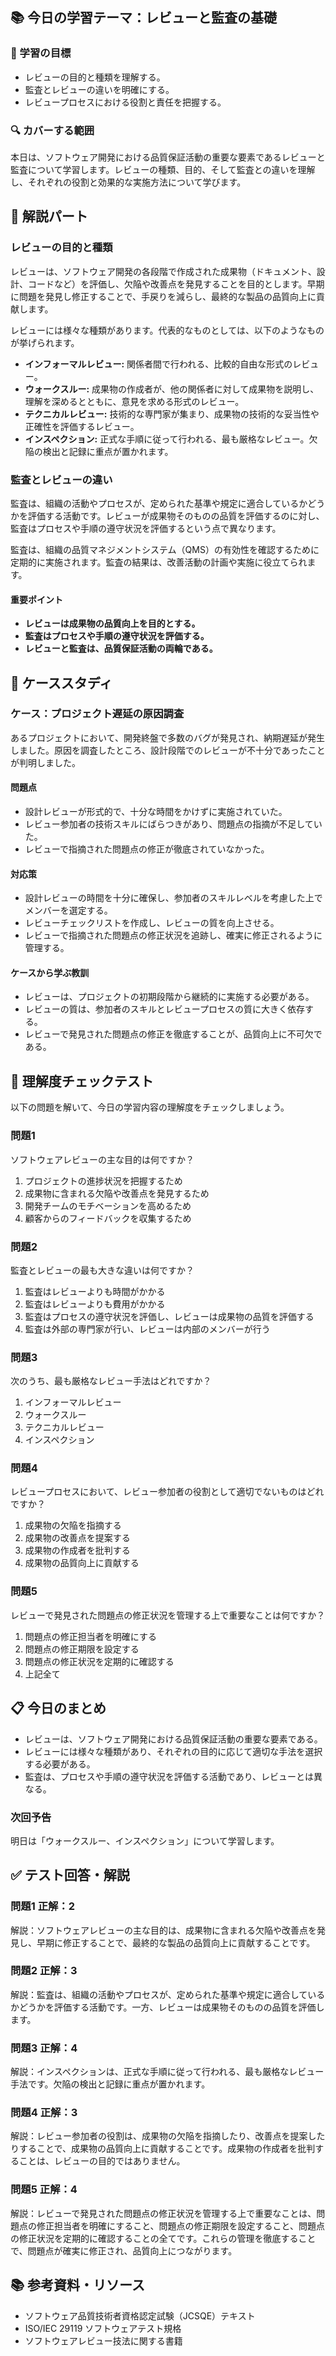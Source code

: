 ## 📚 今日の学習テーマ：レビューと監査の基礎

### 📝 学習の目標

* レビューの目的と種類を理解する。
* 監査とレビューの違いを明確にする。
* レビュープロセスにおける役割と責任を把握する。

### 🔍 カバーする範囲

本日は、ソフトウェア開発における品質保証活動の重要な要素であるレビューと監査について学習します。レビューの種類、目的、そして監査との違いを理解し、それぞれの役割と効果的な実施方法について学びます。

## 📖 解説パート

### レビューの目的と種類

レビューは、ソフトウェア開発の各段階で作成された成果物（ドキュメント、設計、コードなど）を評価し、欠陥や改善点を発見することを目的とします。早期に問題を発見し修正することで、手戻りを減らし、最終的な製品の品質向上に貢献します。

レビューには様々な種類があります。代表的なものとしては、以下のようなものが挙げられます。

* **インフォーマルレビュー:** 関係者間で行われる、比較的自由な形式のレビュー。
* **ウォークスルー:** 成果物の作成者が、他の関係者に対して成果物を説明し、理解を深めるとともに、意見を求める形式のレビュー。
* **テクニカルレビュー:** 技術的な専門家が集まり、成果物の技術的な妥当性や正確性を評価するレビュー。
* **インスペクション:** 正式な手順に従って行われる、最も厳格なレビュー。欠陥の検出と記録に重点が置かれます。

### 監査とレビューの違い

監査は、組織の活動やプロセスが、定められた基準や規定に適合しているかどうかを評価する活動です。レビューが成果物そのものの品質を評価するのに対し、監査はプロセスや手順の遵守状況を評価するという点で異なります。

監査は、組織の品質マネジメントシステム（QMS）の有効性を確認するために定期的に実施されます。監査の結果は、改善活動の計画や実施に役立てられます。

#### 重要ポイント

* **レビューは成果物の品質向上を目的とする。**
* **監査はプロセスや手順の遵守状況を評価する。**
* **レビューと監査は、品質保証活動の両輪である。**

## 🏢 ケーススタディ

### ケース：プロジェクト遅延の原因調査

あるプロジェクトにおいて、開発終盤で多数のバグが発見され、納期遅延が発生しました。原因を調査したところ、設計段階でのレビューが不十分であったことが判明しました。

#### 問題点

* 設計レビューが形式的で、十分な時間をかけずに実施されていた。
* レビュー参加者の技術スキルにばらつきがあり、問題点の指摘が不足していた。
* レビューで指摘された問題点の修正が徹底されていなかった。

#### 対応策

* 設計レビューの時間を十分に確保し、参加者のスキルレベルを考慮した上でメンバーを選定する。
* レビューチェックリストを作成し、レビューの質を向上させる。
* レビューで指摘された問題点の修正状況を追跡し、確実に修正されるように管理する。

#### ケースから学ぶ教訓

* レビューは、プロジェクトの初期段階から継続的に実施する必要がある。
* レビューの質は、参加者のスキルとレビュープロセスの質に大きく依存する。
* レビューで発見された問題点の修正を徹底することが、品質向上に不可欠である。

## 📝 理解度チェックテスト

以下の問題を解いて、今日の学習内容の理解度をチェックしましょう。

### 問題1

ソフトウェアレビューの主な目的は何ですか？

1. プロジェクトの進捗状況を把握するため
2. 成果物に含まれる欠陥や改善点を発見するため
3. 開発チームのモチベーションを高めるため
4. 顧客からのフィードバックを収集するため

### 問題2

監査とレビューの最も大きな違いは何ですか？

1. 監査はレビューよりも時間がかかる
2. 監査はレビューよりも費用がかかる
3. 監査はプロセスの遵守状況を評価し、レビューは成果物の品質を評価する
4. 監査は外部の専門家が行い、レビューは内部のメンバーが行う

### 問題3

次のうち、最も厳格なレビュー手法はどれですか？

1. インフォーマルレビュー
2. ウォークスルー
3. テクニカルレビュー
4. インスペクション

### 問題4

レビュープロセスにおいて、レビュー参加者の役割として適切でないものはどれですか？

1. 成果物の欠陥を指摘する
2. 成果物の改善点を提案する
3. 成果物の作成者を批判する
4. 成果物の品質向上に貢献する

### 問題5

レビューで発見された問題点の修正状況を管理する上で重要なことは何ですか？

1. 問題点の修正担当者を明確にする
2. 問題点の修正期限を設定する
3. 問題点の修正状況を定期的に確認する
4. 上記全て

## 📋 今日のまとめ

* レビューは、ソフトウェア開発における品質保証活動の重要な要素である。
* レビューには様々な種類があり、それぞれの目的に応じて適切な手法を選択する必要がある。
* 監査は、プロセスや手順の遵守状況を評価する活動であり、レビューとは異なる。

### 次回予告

明日は「ウォークスルー、インスペクション」について学習します。

## ✅ テスト回答・解説

### 問題1 正解：2

解説：ソフトウェアレビューの主な目的は、成果物に含まれる欠陥や改善点を発見し、早期に修正することで、最終的な製品の品質向上に貢献することです。

### 問題2 正解：3

解説：監査は、組織の活動やプロセスが、定められた基準や規定に適合しているかどうかを評価する活動です。一方、レビューは成果物そのものの品質を評価します。

### 問題3 正解：4

解説：インスペクションは、正式な手順に従って行われる、最も厳格なレビュー手法です。欠陥の検出と記録に重点が置かれます。

### 問題4 正解：3

解説：レビュー参加者の役割は、成果物の欠陥を指摘したり、改善点を提案したりすることで、成果物の品質向上に貢献することです。成果物の作成者を批判することは、レビューの目的ではありません。

### 問題5 正解：4

解説：レビューで発見された問題点の修正状況を管理する上で重要なことは、問題点の修正担当者を明確にすること、問題点の修正期限を設定すること、問題点の修正状況を定期的に確認することの全てです。これらの管理を徹底することで、問題点が確実に修正され、品質向上につながります。

## 📚 参考資料・リソース

* ソフトウェア品質技術者資格認定試験（JCSQE）テキスト
* ISO/IEC 29119 ソフトウェアテスト規格
* ソフトウェアレビュー技法に関する書籍
